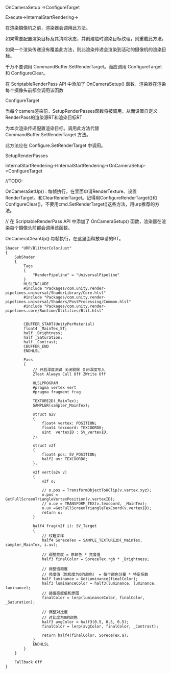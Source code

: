 OnCameraSetup =>ConfigureTarget

Execute->InternalStartRendering->

 在渲染摄像机之前，渲染器会调用此方法。

 如果需要配置渲染目标及其清除状态，并创建临时渲染目标纹理，则重载此方法。

 如果一个渲染传递没有覆盖此方法，则此渲染传递会渲染到活动的摄像机的渲染目标。

 千万不要调用 CommandBuffer.SetRenderTarget。而应调用 <c>ConfigureTarget</c> 和 <c>ConfigureClear</c>。

在 ScriptableRenderPass API 中添加了 OnCameraSetup() 函数，渲染器在渲染每个摄像头前都会调用该函数

ConfigureTarget

当每个camera渲染前，SetupRenderPasses函数将被调用，从而设置自定义RenderPass的渲染源RT和渲染目标RT

 为本次渲染传递配置渲染目标。调用此方法代替 CommandBuffer.SetRenderTarget 方法。

 此方法应在 Configure.SetRenderTarget 中调用。

SetupRenderPasses

InternalStartRendering->InternalStartRendering->OnCameraSetup-	>ConfigureTarget

//TODO:

OnCameraSetUp() : 每帧执行，在里面申请RenderTexture、设置RenderTarget、和ClearRenderTarget。记得用ConfigureRenderTarget()和ConfigureClear()，不要用cmd.SetRenderTarget()这些方法，用urp推荐的方法。

// 在 ScriptableRenderPass API 中添加了 OnCameraSetup() 函数，渲染器在渲染每个摄像头前都会调用该函数。

OnCameraCleanUp():每帧执行，在这里面释放申请的RT。



























```
Shader "URP/BlitterColorJust"
{
    SubShader
    {
        Tags
        {
            "RenderPipeline" = "UniversalPipeline"
        }
        HLSLINCLUDE
        #include "Packages/com.unity.render-pipelines.universal/ShaderLibrary/Core.hlsl"
        #include "Packages/com.unity.render-pipelines.universal/Shaders/PostProcessing/Common.hlsl"
        #include "Packages/com.unity.render-pipelines.core/Runtime/Utilities/Blit.hlsl"


        CBUFFER_START(UnityPerMaterial)
        float4 _MainTex_ST;
        half _Brightness;
        half _Saturation;
        half _Contrast;
        CBUFFER_END
        ENDHLSL

        Pass
        {
            // 开启深度测试 关闭剔除 关闭深度写入
            ZTest Always Cull Off ZWrite Off

            HLSLPROGRAM
            #pragma vertex vert
            #pragma fragment frag

            TEXTURE2D(_MainTex);
            SAMPLER(sampler_MainTex);

            struct a2v
            {
                float4 vertex: POSITION;
                float4 texcoord: TEXCOORD0;
                uint  vertexID : SV_vertexID;
            };

            struct v2f
            {
                float4 pos: SV_POSITION;
                half2 uv: TEXCOORD0;
            };

            v2f vert(a2v v)
            {
                v2f o;

                // o.pos = TransformObjectToHClip(v.vertex.xyz);
                o.pos = GetFullScreenTriangleVertexPosition(v.vertexID);
                // o.uv = TRANSFORM_TEX(v.texcoord, _MainTex);
                o.uv =GetFullScreenTriangleTexCoord(v.vertexID);
                return o;
            }

            half4 frag(v2f i): SV_Target
            {
                // 纹理采样
                half4 SoreceTex = SAMPLE_TEXTURE2D(_MainTex, sampler_MainTex, i.uv);

                // 调整亮度 = 原颜色 * 亮度值
                half3 finalColor = SoreceTex.rgb * _Brightness;

                // 调整饱和度
                // 亮度值（饱和度为0的颜色） = 每个颜色分量 * 特定系数
                half luminance = GetLuminance(finalColor);
                half3 luminanceColor = half3(luminance, luminance, luminance);
                // 插值亮度值和原图
                finalColor = lerp(luminanceColor, finalColor, _Saturation);

                // 调整对比度
                // 对比度为0的颜色
                half3 avgColor = half3(0.5, 0.5, 0.5);
                finalColor = lerp(avgColor, finalColor, _Contrast);

                return half4(finalColor, SoreceTex.a);
            }
            ENDHLSL
        }
    }

    Fallback Off
}
```